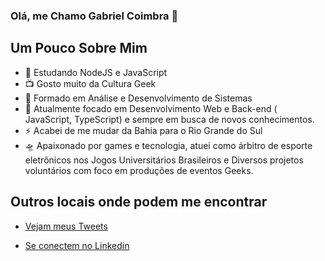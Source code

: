 ### Olá, me Chamo Gabriel Coimbra 👋

## Um Pouco Sobre Mim

- 🎤 Estudando NodeJS e JavaScript
- 📺 Gosto muito da Cultura Geek
- 🌱 Formado em Análise e Desenvolvimento de Sistemas
- 💬 Atualmente focado em Desenvolvimento Web e Back-end ( JavaScript, TypeScript) e sempre em busca de novos conhecimentos.
- ⚡ Acabei de me mudar da Bahia para o Rio Grande do Sul
- 🛸 Apaixonado por games e tecnologia, atuei como árbitro de esporte eletrônicos nos Jogos Universitários Brasileiros e Diversos projetos voluntários com foco em produções de eventos Geeks.

## Outros locais onde podem me encontrar

- [Vejam meus Tweets](twitter.com/coimbrox)

- [Se conectem no Linkedin](https://www.linkedin.com/in/coimbrawebs/)


